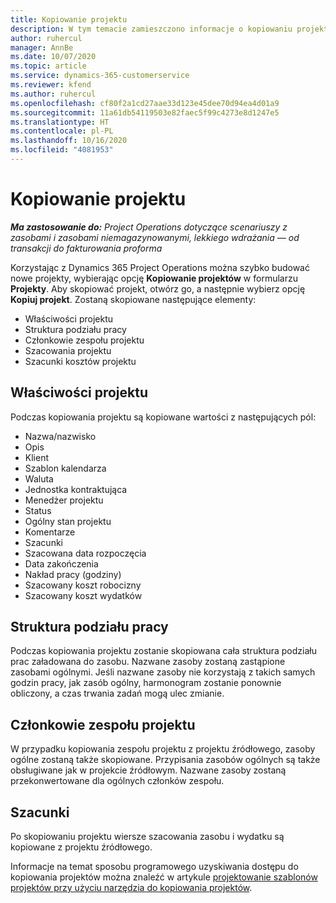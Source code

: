 ```yaml
---
title: Kopiowanie projektu
description: W tym temacie zamieszczono informacje o kopiowaniu projektu w Dynamics 365 Project Operations.
author: ruhercul
manager: AnnBe
ms.date: 10/07/2020
ms.topic: article
ms.service: dynamics-365-customerservice
ms.reviewer: kfend
ms.author: ruhercul
ms.openlocfilehash: cf80f2a1cd27aae33d123e45dee70d94ea4d01a9
ms.sourcegitcommit: 11a61db54119503e82faec5f99c4273e8d1247e5
ms.translationtype: HT
ms.contentlocale: pl-PL
ms.lasthandoff: 10/16/2020
ms.locfileid: "4081953"
---
```

# <a name="copy-a-project"></a>Kopiowanie projektu

_**Ma zastosowanie do:** Project Operations dotyczące scenariuszy z zasobami i zasobami niemagazynowanymi, lekkiego wdrażania — od transakcji do fakturowania proforma_

Korzystając z Dynamics 365 Project Operations można szybko budować nowe projekty, wybierając opcję **Kopiowanie projektów** w formularzu **Projekty**. Aby skopiować projekt, otwórz go, a następnie wybierz opcję **Kopiuj projekt**. Zostaną skopiowane następujące elementy:

- Właściwości projektu
- Struktura podziału pracy
- Członkowie zespołu projektu
- Szacowania projektu
- Szacunki kosztów projektu

## <a name="project-properties"></a>Właściwości projektu

Podczas kopiowania projektu są kopiowane wartości z następujących pól:

- Nazwa/nazwisko
- Opis
- Klient
- Szablon kalendarza
- Waluta
- Jednostka kontraktująca
- Menedżer projektu
- Status
- Ogólny stan projektu
- Komentarze
- Szacunki
- Szacowana data rozpoczęcia
- Data zakończenia
- Nakład pracy (godziny)
- Szacowany koszt robocizny
- Szacowany koszt wydatków

## <a name="work-breakdown-structure"></a>Struktura podziału pracy

Podczas kopiowania projektu zostanie skopiowana cała struktura podziału prac załadowana do zasobu. Nazwane zasoby zostaną zastąpione zasobami ogólnymi. Jeśli nazwane zasoby nie korzystają z takich samych godzin pracy, jak zasób ogólny, harmonogram zostanie ponownie obliczony, a czas trwania zadań mogą ulec zmianie.

## <a name="project-team-members"></a>Członkowie zespołu projektu

W przypadku kopiowania zespołu projektu z projektu źródłowego, zasoby ogólne zostaną także skopiowane. Przypisania zasobów ogólnych są także obsługiwane jak w projekcie źródłowym. Nazwane zasoby zostaną przekonwertowane dla ogólnych członków zespołu.

## <a name="estimates"></a>Szacunki

Po skopiowaniu projektu wiersze szacowania zasobu i wydatku są kopiowane z projektu źródłowego. 

Informacje na temat sposobu programowego uzyskiwania dostępu do kopiowania projektów można znaleźć w artykule [projektowanie szablonów projektów przy użyciu narzędzia do kopiowania projektów](dev-copy-project.md).
